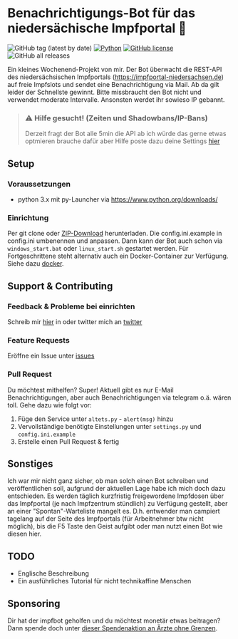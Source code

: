 # Benachrichtigungs-Bot für das niedersächische Impfportal 🐴

![GitHub tag (latest by date)](https://img.shields.io/github/v/tag/sibalzer/impfbot?label=version)
[![Python](https://img.shields.io/badge/Made%20with-Python%203.x-blue.svg?style=flat-square&logo=Python&logoColor=white)](https://www.python.org/)
[![GitHub license](https://img.shields.io/github/license/sibalzer/impfbot)](https://github.com/sibalzer/impfbot/blob/main/LICENSE)
![GitHub all releases](https://img.shields.io/github/downloads/sibalzer/impfbot/total)

Ein kleines Wochenend-Projekt von mir. Der Bot überwacht die REST-API des niedersächsischen Impfportals (https://impfportal-niedersachsen.de) auf freie Impfslots und sendet eine Benachrichtigung via Mail. Ab da gilt leider der Schnellste gewinnt. Bitte missbraucht den Bot nicht und verwendet moderate Intervalle. Ansonsten werdet ihr sowieso IP gebannt.

> ### ⚠ Hilfe gesucht! (Zeiten und Shadowbans/IP-Bans)
> Derzeit fragt der Bot alle 5min die API ab ich würde das gerne etwas optmieren brauche dafür aber Hilfe poste dazu deine Settings [hier](https://github.com/sibalzer/impfbot/issues/6)

## Setup
### Voraussetzungen
  - python 3.x mit py-Launcher via https://www.python.org/downloads/
### Einrichtung
Per git clone oder [ZIP-Download](https://github.com/sibalzer/impfbot/archive/refs/heads/main.zip) herunterladen. Die config.ini.example in config.ini umbenennen und anpassen. Dann kann der Bot auch schon via ```windows_start.bat``` oder ```linux_start.sh``` gestartet werden.
Für Fortgeschrittene steht alternativ auch ein Docker-Container zur Verfügung. Siehe dazu [docker](https://github.com/sibalzer/impfbot/tree/main/docker).

## Support & Contributing 

### Feedback & Probleme bei einrichten
Schreib mir [hier](https://github.com/sibalzer/impfbot/issues/5) in oder twitter mich an [twitter](https://twitter.com/datearl)

### Feature Requests
Eröffne ein Issue unter [issues](https://github.com/sibalzer/impfbot/issues/new/choose)

### Pull Request
Du möchtest mithelfen? Super! Aktuell gibt es nur E-Mail Benachrichtigungen, aber auch Benachrichtigungen via telegram o.ä. wären toll. Gehe dazu wie folgt vor:
  1. Füge den Service unter ```altets.py``` - ```alert(msg)``` hinzu
  2. Vervollständige benötigte Einstellungen unter ```settings.py``` und ```config.ini.example```
  3. Erstelle einen Pull Request & fertig

## Sonstiges
Ich war mir nicht ganz sicher, ob man solch einen Bot schreiben und veröffentlichen soll, aufgrund der aktuellen Lage habe ich mich doch dazu entschieden. Es werden täglich kurzfristig freigewordene Impfdosen über das Impfportal (je nach Impfzentrum stündlich) zu Verfügung gestellt, aber an einer "Spontan"-Warteliste mangelt es. D.h. entwender man campiert tagelang auf der Seite des Impfportals (für Arbeitnehmer btw nicht möglich), bis die F5 Taste den Geist aufgibt oder man nutzt einen Bot wie diesen hier.

## TODO
 - Englische Beschreibung
 - Ein ausführliches Tutorial für nicht technikaffine Menschen

## Sponsoring
Dir hat der impfbot geholfen und du möchtest monetär etwas beitragen? Dann spende doch unter [dieser Spendenaktion an Ärzte ohne Grenzen](https://www.aerzte-ohne-grenzen.de/spenden-sammeln?cfd=z1suz).
